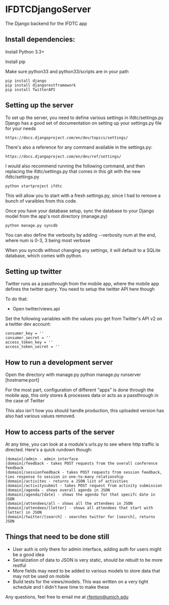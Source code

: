 IFDTCDjangoServer
=================

The Django backend for the IFDTC app

Install dependencies:
---------------------
Install Python 3.3+

Install pip

Make sure python33 and python33/scripts are in your path

	pip install django
	pip install djangorestframework
	pip install TwitterAPI

Setting up the server
---------------------
To set up the server, you need to define various settings in ifdtc/settings.py
Django has a good set of documentation on setting up your settings.py file for your needs

	https://docs.djangoproject.com/en/dev/topics/settings/

There's also a reference for any command available in the settings.py:

	https://docs.djangoproject.com/en/dev/ref/settings/

I would also recommend running the following command, and then replacing the ifdtc/settings.py that comes in this git with the new ifdtc/settings.py

	python startproject ifdtc
	
This will allow you to start with a fresh settings.py, since I had to remove a bunch of varaibles from this code.

Once you have your database setup, sync the database to your Django model from the app's root directory (manage.py)

	python manage.py syncdb

You can also define the verbosity by adding --verbosity num at the end, where num is 0-3, 3 being most verbose

When you syncdb without changing any settings, it will default to a SQLite database, which comes with python.

Setting up twitter
------------------
Twitter runs as a passthrough from the mobile app, where the mobile app defines the twitter query.  You need to setup the twitter API here though

To do that:

* Open twitter/views.api

Set the following variables with the values you get from Twitter's API v2 on a twitter dev account:

    consumer_key = ''
    consumer_secret = ''
    access_token_key = ''
    access_token_secret = ''
	

How to run a development server
-------------------------------
Open the directory with manage.py
	python manage.py runserver [hostname:port]
	
For the most part, configuration of different "apps" is done through the mobile app, this only stores & processes data or acts as a passthrough in the case of Twitter

This also isn't how you should handle production, this uploaded version has also had various values removed.

How to access parts of the server
---------------------------------
At any time, you can look at a module's urls.py to see where http traffic is directed.  Here's a quick rundown though:

	[domain]/admin - admin interface
	[domain]/feedback - takes POST requests from the overall conference feedback
	[domain]/sessionfeedback - takes POST requests from session feedback, ties response to session in one-to-many relationship
	[domain]/activites - returns a JSON list of activities
	[domain]/activitysubmit - takes POST request from activity submission
	[domain]/agenda - shows overall agenda in JSON
	[domain]/agenda/[date] - shows the agenda for that specifc date in JSON
	[domain]/attendees/all - shows all the attendees in JSON
	[domain]/attendees/[letter] - shows all attendees that start with [letter] in JSON
	[domain]/twitter/[search] - searches twitter for [search], returns JSON
	
	
Things that need to be done still
---------------------------------
* User auth is only there for admin interface, adding auth for users might be a good idea
* Serialization of data to JSON is very static, should be rebuilt to be more restful
* More fields may need to be added to various models to store data that may not be used on mobile
* Build tests for the views/models.  This was written on a very tight schedule and I didn't have time to make these

Any questions, feel free to email me at rfenton@umich.edu
